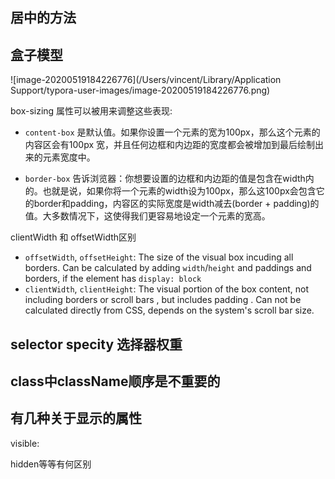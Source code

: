 ## 居中的方法

## 盒子模型

![image-20200519184226776](/Users/vincent/Library/Application Support/typora-user-images/image-20200519184226776.png)

box-sizing 属性可以被用来调整这些表现:

- `content-box` 是默认值。如果你设置一个元素的宽为100px，那么这个元素的内容区会有100px 宽，并且任何边框和内边距的宽度都会被增加到最后绘制出来的元素宽度中。

- `border-box` 告诉浏览器：你想要设置的边框和内边距的值是包含在width内的。也就是说，如果你将一个元素的width设为100px，那么这100px会包含它的border和padding，内容区的实际宽度是width减去(border + padding)的值。大多数情况下，这使得我们更容易地设定一个元素的宽高。

clientWidth 和 offsetWidth区别


- `offsetWidth`, `offsetHeight`: The size of the visual box incuding all borders. Can be calculated by adding `width`/`height` and paddings and borders, if the element has `display: block`
- `clientWidth`, `clientHeight`: The visual portion of the box content, not including borders or scroll bars , but includes padding . Can not be calculated directly from CSS, depends on the system's scroll bar size.


## selector specity 选择器权重

## class中className顺序是不重要的

## 有几种关于显示的属性

visible: 

hidden等等有何区别


